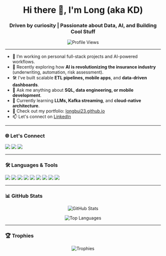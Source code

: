 <h1 align="center">Hi there 👋, I'm Long (aka KD)</h1>
<h3 align="center">Driven by curiosity | Passionate about Data, AI, and Building Cool Stuff</h3>

<p align="center">
  <img src="https://komarev.com/ghpvc/?username=longbui23&label=Profile%20views&color=0e75b6&style=flat" alt="Profile Views" />
</p>

---

- 🔭 I’m working on personal full-stack projects and AI-powered workflows.
- 🤖 Recently exploring how **AI is revolutionizing the insurance industry** (underwriting, automation, risk assessment).
- 🛠️ I’ve built scalable **ETL pipelines, mobile apps**, and **data-driven dashboards**.
- 💬 Ask me anything about **SQL, data engineering, or mobile development**.
- 🌱 Currently learning **LLMs, Kafka streaming**, and **cloud-native architecture**.
- 🚀 Check out my portfolio: [longbui23.github.io](https://longbui23.github.io/long_bui_portfolio.github.io/)
- 📫 Let's connect on [LinkedIn](https://www.linkedin.com/in/long-bui-239009228/)

---

<h3 align="left">🌐 Let's Connect</h3>
<p align="left">
  <a href="https://www.linkedin.com/in/long-bui-239009228/" target="_blank"><img src="https://img.shields.io/badge/LinkedIn-Connect-blue?style=for-the-badge&logo=linkedin" /></a>
  <a href="https://www.kaggle.com/buikhailong" target="_blank"><img src="https://img.shields.io/badge/Kaggle-Profile-blue?style=for-the-badge&logo=kaggle" /></a>
  <a href="https://www.instagram.com/longgwww/" target="_blank"><img src="https://img.shields.io/badge/Instagram-Follow-pink?style=for-the-badge&logo=instagram" /></a>
</p>

---

<h3 align="left">🛠️ Languages & Tools</h3>
<p align="left">
  <img src="https://img.shields.io/badge/-Python-3776AB?style=flat&logo=python&logoColor=white" />
  <img src="https://img.shields.io/badge/-JavaScript-F7DF1E?style=flat&logo=javascript&logoColor=black" />
  <img src="https://img.shields.io/badge/-SQL-4479A1?style=flat&logo=postgresql&logoColor=white" />
  <img src="https://img.shields.io/badge/-React_Native-61DAFB?style=flat&logo=react&logoColor=black" />
  <img src="https://img.shields.io/badge/-Firebase-FFCA28?style=flat&logo=firebase&logoColor=black" />
  <img src="https://img.shields.io/badge/-AWS-232F3E?style=flat&logo=amazon-aws&logoColor=white" />
  <img src="https://img.shields.io/badge/-MongoDB-47A248?style=flat&logo=mongodb&logoColor=white" />
  <img src="https://img.shields.io/badge/-Docker-2496ED?style=flat&logo=docker&logoColor=white" />
  <img src="https://img.shields.io/badge/-Kafka-231F20?style=flat&logo=apache-kafka&logoColor=white" />
</p>

---

<h3 align="left">📊 GitHub Stats</h3>
<p align="center">
  <img src="https://github-readme-stats.vercel.app/api?username=longbui23&show_icons=true&theme=radical" alt="GitHub Stats" />
</p>
<p align="center">
  <img src="https://github-readme-stats.vercel.app/api/top-langs/?username=longbui23&layout=compact&theme=radical" alt="Top Languages" />
</p>

---

<h3 align="left">🏆 Trophies</h3>
<p align="center">
  <img src="https://github-profile-trophy.vercel.app/?username=longbui23&theme=darkhub" alt="Trophies" />
</p>
